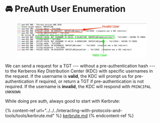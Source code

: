 # 🚘 PreAuth User Enumeration

<figure><img src="../../../.gitbook/assets/image (1) (1) (1) (1) (1).png" alt=""><figcaption></figcaption></figure>

We can send a request for a TGT --- without a pre-authentication hash --- to the Kerberos Key Distribution Center (KDC) with specific usernames in the request. If the username is **valid**, the KDC will prompt us for pre-authentication if required, or return a TGT if pre-authentication is not required. If the username is **invalid**, the KDC will respond with `PRINCIPAL UNKNOWN`

While doing pre auth, always good to start with Kerbrute:

{% content-ref url="../../../interacting-with-protocols-and-tools/tools/kerbrute.md" %}
[kerbrute.md](../../../interacting-with-protocols-and-tools/tools/kerbrute.md)
{% endcontent-ref %}


